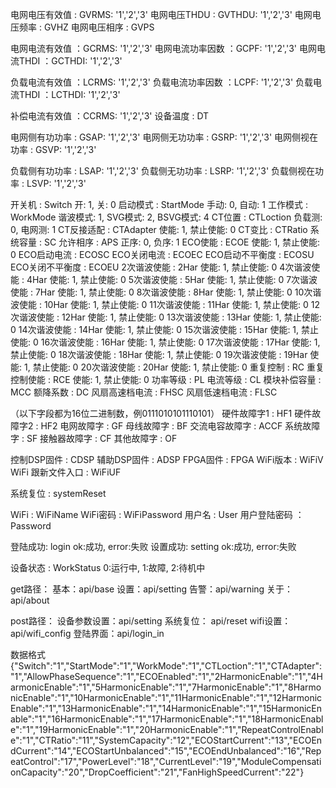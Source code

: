 电网电压有效值 : GVRMS: '1','2','3'
电网电压THDU : GVTHDU: '1','2','3'
电网电压频率 : GVHZ
电网电压相序 : GVPS

电网电流有效值 ：GCRMS: '1','2','3'
电网电流功率因数 ：GCPF: '1','2','3'
电网电流THDI ：GCTHDI: '1','2','3'

负载电流有效值 ：LCRMS: '1','2','3'
负载电流功率因数 ：LCPF: '1','2','3'
负载电流THDI ：LCTHDI: '1','2','3'

补偿电流有效值 ：CCRMS: '1','2','3'
设备温度 : DT

电网侧有功功率 : GSAP: '1','2','3'
电网侧无功功率 : GSRP: '1','2','3'
电网侧视在功率 : GSVP: '1','2','3'

负载侧有功功率 : LSAP: '1','2','3'
负载侧无功功率 : LSRP: '1','2','3'
负载侧视在功率 : LSVP: '1','2','3'

开关机 : Switch  开: 1, 关: 0
启动模式 : StartMode  手动: 0, 自动: 1
工作模式 : WorkMode  谐波模式: 1, SVG模式: 2, BSVG模式: 4 
CT位置 : CTLoction  负载测: 0, 电网测: 1
CT反接适配 : CTAdapter  使能: 1, 禁止使能: 0
CT变比 : CTRatio 
系统容量 : SC
允许相序 : APS  正序: 0, 负序: 1
ECO使能 : ECOE  使能: 1, 禁止使能: 0
ECO启动电流 : ECOSC
ECO关闭电流 : ECOEC
ECO启动不平衡度 : ECOSU
ECO关闭不平衡度 : ECOEU
2次谐波使能 : 2Har  使能: 1, 禁止使能: 0
4次谐波使能 : 4Har  使能: 1, 禁止使能: 0
5次谐波使能 : 5Har  使能: 1, 禁止使能: 0
7次谐波使能 : 7Har  使能: 1, 禁止使能: 0
8次谐波使能 : 8Har  使能: 1, 禁止使能: 0
10次谐波使能 : 10Har  使能: 1, 禁止使能: 0
11次谐波使能 : 11Har  使能: 1, 禁止使能: 0
12次谐波使能 : 12Har  使能: 1, 禁止使能: 0
13次谐波使能 : 13Har  使能: 1, 禁止使能: 0
14次谐波使能 : 14Har  使能: 1, 禁止使能: 0
15次谐波使能 : 15Har  使能: 1, 禁止使能: 0
16次谐波使能 : 16Har  使能: 1, 禁止使能: 0
17次谐波使能 : 17Har  使能: 1, 禁止使能: 0
18次谐波使能 : 18Har  使能: 1, 禁止使能: 0
19次谐波使能 : 19Har  使能: 1, 禁止使能: 0
20次谐波使能 : 20Har  使能: 1, 禁止使能: 0
重复控制 : RC
重复控制使能 : RCE  使能: 1, 禁止使能: 0
功率等级 : PL
电流等级 : CL
模块补偿容量 : MCC
额降系数 : DC
风扇高速档电流 : FHSC
风扇低速档电流 : FLSC

（以下字段都为16位二进制数，例0111010101110101）
硬件故障字1 : HF1
硬件故障字2 : HF2
电网故障字 : GF 
母线故障字 : BF
交流电容故障字 : ACCF
系统故障字 : SF
接触器故障字 : CF
其他故障字 : OF

控制DSP固件 : CDSP
辅助DSP固件 : ADSP
FPGA固件 : FPGA
WiFi版本 : WiFiV
WiFi 跟新文件入口 : WiFiUF

系统复位 : systemReset

<!-- 暂时屏蔽 语言 : Language  1:中文, 2:英文 --> 
WiFi : WiFiName
WiFi密码 : WiFiPassword
用户名 : User
用户登陆密码 ：Password

登陆成功: login ok:成功, error:失败
设置成功: setting ok:成功, error:失败

设备状态 : WorkStatus 0:运行中, 1:故障, 2:待机中

get路径：
基本：api/base
设置：api/setting
告警：api/warning
关于：api/about

post路径：
设备参数设置：api/setting
系统复位： api/reset
wifi设置：api/wifi_config
登陆界面：api/login_in

数据格式
{"Switch":"1","StartMode":"1","WorkMode":"1","CTLoction":"1","CTAdapter":"1","AllowPhaseSequence":"1","ECOEnabled":"1","2HarmonicEnable":"1","4HarmonicEnable":"1","5HarmonicEnable":"1","7HarmonicEnable":"1","8HarmonicEnable":"1","10HarmonicEnable":"1","11HarmonicEnable":"1","12HarmonicEnable":"1","13HarmonicEnable":"1","14HarmonicEnable":"1","15HarmonicEnable":"1","16HarmonicEnable":"1","17HarmonicEnable":"1","18HarmonicEnable":"1","19HarmonicEnable":"1","20HarmonicEnable":"1","RepeatControlEnable":"1","CTRatio":"11","SystemCapacity":"12","ECOStartCurrent":"13","ECOEndCurrent":"14","ECOStartUnbalanced":"15","ECOEndUnbalanced":"16","RepeatControl":"17","PowerLevel":"18","CurrentLevel":"19","ModuleCompensationCapacity":"20","DropCoefficient":"21","FanHighSpeedCurrent":"22"}